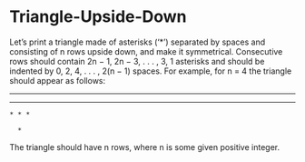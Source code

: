 # Triangle-Upside-Down

Let’s print a triangle made of asterisks (‘*’) separated by spaces and consisting of n rows upside down, and make it symmetrical. Consecutive rows should contain 2n − 1, 2n − 3, . . . , 3, 1 asterisks and should be indented by 0, 2, 4, . . . , 2(n − 1) spaces. For example, for n = 4 the triangle should appear as follows:


* * * * * * *

  * * * * *

    * * *
    
      *

The triangle should have n rows, where n is some given positive integer.